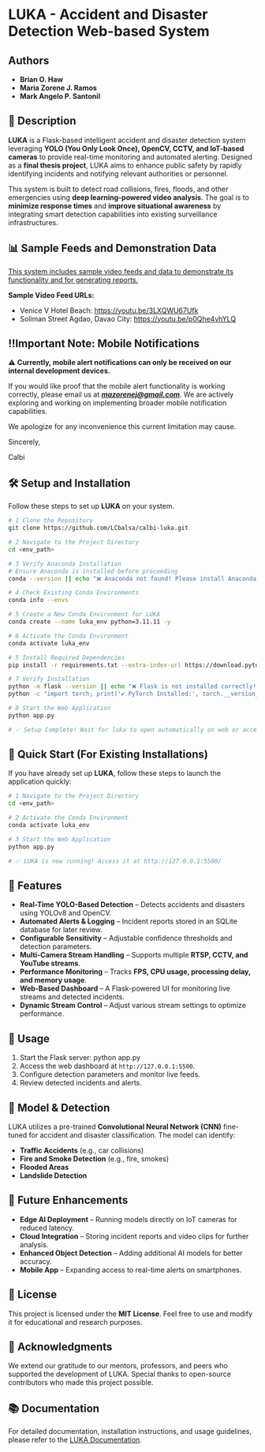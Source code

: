 # LUKA - Accident and Disaster Detection Web-based System

## Authors
- **Brian O. Haw**
- **Maria Zorene J. Ramos**
- **Mark Angelo P. Santonil**

## 📌 Description
**LUKA** is a Flask-based intelligent accident and disaster detection system leveraging **YOLO (You Only Look Once), OpenCV, CCTV, and IoT-based cameras** to provide real-time monitoring and automated alerting. Designed as a **final thesis project**, LUKA aims to enhance public safety by rapidly identifying incidents and notifying relevant authorities or personnel.

This system is built to detect road collisions, fires, floods, and other emergencies using **deep learning-powered video analysis**. The goal is to **minimize response times** and **improve situational awareness** by integrating smart detection capabilities into existing surveillance infrastructures.

## 📊 Sample Feeds and Demonstration Data

<ins>This system includes sample video feeds and data to demonstrate its functionality and for generating reports.</ins>

**Sample Video Feed URLs:**

* Venice V Hotel Beach: https://youtu.be/3LXQWU67Ufk
* Soliman Street Agdao, Davao City: https://youtu.be/p0Qhe4vhYLQ

## ‼️Important Note: Mobile Notifications

⚠️ **Currently, mobile alert notifications can only be received on our internal development devices.**

If you would like proof that the mobile alert functionality is working correctly, please email us at ***mazorenej@gmail.com***. We are actively exploring and working on implementing broader mobile notification capabilities.

We apologize for any inconvenience this current limitation may cause.

Sincerely,

Calbi

## 🛠️ Setup and Installation
Follow these steps to set up **LUKA** on your system.

```sh
# 1 Clone the Repository
git clone https://github.com/LCbalsa/calbi-luka.git

# 2 Navigate to the Project Directory
cd <env_path>

# 3 Verify Anaconda Installation
# Ensure Anaconda is installed before proceeding
conda --version || echo "❌ Anaconda not found! Please install Anaconda from https://www.anaconda.com/"

# 4 Check Existing Conda Environments
conda info --envs

# 5 Create a New Conda Environment for LUKA
conda create --name luka_env python=3.11.11 -y

# 6 Activate the Conda Environment
conda activate luka_env

# 5 Install Required Dependencies
pip install -r requirements.txt --extra-index-url https://download.pytorch.org/whl/cu118

# 7 Verify Installation
python -m flask --version || echo "❌ Flask is not installed correctly!"
python -c "import torch; print('✔️ PyTorch Installed:', torch.__version__)" || echo "❌ PyTorch installation failed!"

# 8 Start the Web Application
python app.py

# ✅ Setup Complete! Wait for luka to open automatically on web or access LUKA on http://127.0.0.1:5500/
   ```

## 🚀 Quick Start (For Existing Installations)
If you have already set up **LUKA**, follow these steps to launch the application quickly:

```sh
# 1 Navigate to the Project Directory
cd <env_path>

# 2 Activate the Conda Environment
conda activate luka_env

# 3 Start the Web Application
python app.py

# ✅ LUKA is now running! Access it at http://127.0.0.1:5500/
```

## 🚀 Features
- **Real-Time YOLO-Based Detection** – Detects accidents and disasters using YOLOv8 and OpenCV.
- **Automated Alerts & Logging** – Incident reports stored in an SQLite database for later review.
- **Configurable Sensitivity** – Adjustable confidence thresholds and detection parameters.
- **Multi-Camera Stream Handling** – Supports multiple **RTSP, CCTV, and YouTube streams**.
- **Performance Monitoring** – Tracks **FPS, CPU usage, processing delay, and memory usage**.
- **Web-Based Dashboard** – A Flask-powered UI for monitoring live streams and detected incidents.
- **Dynamic Stream Control** – Adjust various stream settings to optimize performance.

## 📌 Usage
1. Start the Flask server: python app.py
2. Access the web dashboard at `http://127.0.0.1:5500`.
3. Configure detection parameters and monitor live feeds.
4. Review detected incidents and alerts.

## 🤖 Model & Detection
LUKA utilizes a pre-trained **Convolutional Neural Network (CNN)** fine-tuned for accident and disaster classification. The model can identify:
- **Traffic Accidents** (e.g., car collisions)
- **Fire and Smoke Detection** (e.g., fire, smokes)
- **Flooded Areas**
- **Landslide Detection**

## 📌 Future Enhancements
- **Edge AI Deployment** – Running models directly on IoT cameras for reduced latency.
- **Cloud Integration** – Storing incident reports and video clips for further analysis.
- **Enhanced Object Detection** – Adding additional AI models for better accuracy.
- **Mobile App** – Expanding access to real-time alerts on smartphones.

## 📝 License
This project is licensed under the **MIT License**. Feel free to use and modify it for educational and research purposes.

## 🤝 Acknowledgments
We extend our gratitude to our mentors, professors, and peers who supported the development of LUKA. Special thanks to open-source contributors who made this project possible.

## 📚 Documentation
For detailed documentation, installation instructions, and usage guidelines, please refer to the [LUKA Documentation](https://docs.google.com/document/d/1Xb9r_EgJ_dx0_urg7DnGRpxzY0-B9rsqIcPNPT30Lus/edit?usp=sharing).
